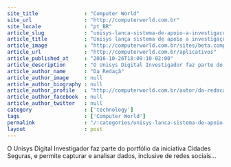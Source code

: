 ```yaml
---
site_title               : "Computer World"
site_url                 : "http://computerworld.com.br"
site_locale              : "pt_BR"
article_slug             : "unisys-lanca-sistema-de-apoio-a-investigacoes-policiais"
article_title            : "Unisys lança sistema de apoio a investigações policiais"
article_image            : "http://computerworld.com.br/sites/beta.computerworld.com.br/files/news_articles/carro_de_policia.jpg"
article_url              : "http://computerworld.com.br/aplicativos"
article_published_at     : "2016-10-26T18:09:10-02:00"
article_description      : "O Unisys Digital Investigador faz parte do portfólio da iniciativa Cidades Seguras, e permite capturar e analisar dados, inclusive de redes sociais..."
article_author_name      : "Da Redaçã"
article_author_image     : null
article_author_biography : null
article_author_profile   : "http://computerworld.com.br/autor/da-redacao"
article_author_facebook  : null
article_author_twitter   : null
category                 : ['technology']
tags                     : ['Computer World']
permalink                : "/:categories/unisys-lanca-sistema-de-apoio-a-investigacoes-policiais/"
layout                   : post
---
```


O Unisys Digital Investigador faz parte do portfólio da iniciativa Cidades Seguras, e permite capturar e analisar dados, inclusive de redes sociais...
